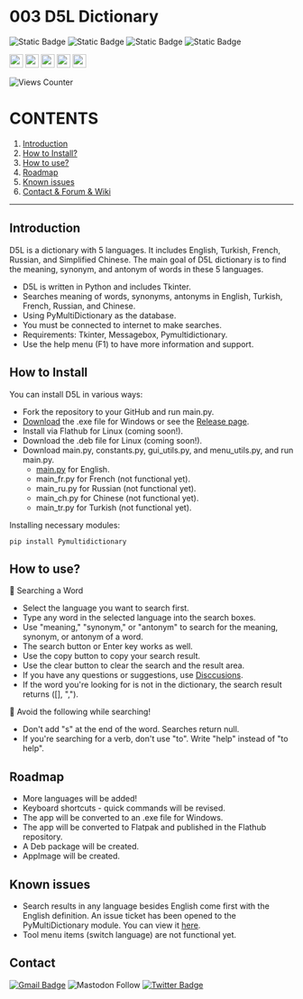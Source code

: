 # 003 D5L Dictionary

![Static Badge](https://img.shields.io/badge/python-tkinter-blue?logo=python)
![Static Badge](https://img.shields.io/badge/python-pymultidictionary-blue?logo=python)
![Static Badge](https://img.shields.io/badge/IDE-VsCode-blue)
![Static Badge](https://img.shields.io/badge/D5L-Dictionary-orange)

<img src="https://hatscripts.github.io/circle-flags/flags/uk.svg" width="24"> <img src="https://hatscripts.github.io/circle-flags/flags/tr.svg" width="24"> <img src="https://hatscripts.github.io/circle-flags/flags/fr.svg" width="24"> <img src="https://hatscripts.github.io/circle-flags/flags/cn.svg" width="24"> <img src="https://hatscripts.github.io/circle-flags/flags/ru.svg" width="24">

![Views Counter](https://views-counter.vercel.app/badge?pageId=https%3A%2F%2Fgithub%2Ecom%2Fstorlak%2FPythonMiniProjects&leftColor=000000&rightColor=0adb3f&type=total&label=Viewers&style=none)

# CONTENTS

1. [Introduction](#introduction)
2. [How to Install?](#how-to-install)
3. [How to use?](#how-to-use)
4. [Roadmap](#roadmap)
5. [Known issues](#known-issues)
6. [Contact & Forum & Wiki](#contact)

---

## Introduction

D5L is a dictionary with 5 languages. It includes English, Turkish, French, Russian, and Simplified Chinese. The main goal of D5L dictionary is to find the meaning, synonym, and antonym of words in these 5 languages.

- D5L is written in Python and includes Tkinter.
- Searches meaning of words, synonyms, antonyms in English, Turkish, French, Russian, and Chinese.
- Using PyMultiDictionary as the database.
- You must be connected to internet to make searches.
- Requirements: Tkinter, Messagebox, Pymultidictionary.
- Use the help menu (F1) to have more information and support.

## How to Install

You can install D5L in various ways:

- Fork the repository to your GitHub and run main.py.
- [Download](https://github.com/storlak/PythonMiniProjects/releases/download/v1.0/D5L.Dictionary.exe) the .exe file for Windows or see the [Release page](https://github.com/storlak/PythonMiniProjects/releases).
- Install via Flathub for Linux (coming soon!).
- Download the .deb file for Linux (coming soon!).
- Download main.py, constants.py, gui_utils.py, and menu_utils.py, and run main.py.
  - [main.py](https://github.com/storlak/PythonMiniProjects/blob/main/003%20-%20D5L%20Dictionary/main.py) for English.
  - main_fr.py for French (not functional yet).
  - main_ru.py for Russian (not functional yet).
  - main_ch.py for Chinese (not functional yet).
  - main_tr.py for Turkish (not functional yet).

Installing necessary modules:

```
pip install Pymultidictionary
```

## How to use?

🌟 Searching a Word

- Select the language you want to search first.
- Type any word in the selected language into the search boxes.
- Use "meaning," "synonym," or "antonym" to search for the meaning, synonym, or antonym of a word.
- The search button or Enter key works as well.
- Use the copy button to copy your search result.
- Use the clear button to clear the search and the result area.
- If you have any questions or suggestions, use [Disccusions](https://github.com/storlak/PythonMiniProjects/discussions).
- If the word you're looking for is not in the dictionary, the search result returns ([], ",").

🌟 Avoid the following while searching!

- Don't add "s" at the end of the word. Searches return null.
- If you're searching for a verb, don't use "to". Write "help" instead of "to help".

## Roadmap

- More languages will be added!
- Keyboard shortcuts - quick commands will be revised.
- The app will be converted to an .exe file for Windows.
- The app will be converted to Flatpak and published in the Flathub repository.
- A Deb package will be created.
- AppImage will be created.

## Known issues

- Search results in any language besides English come first with the English definition. An issue ticket has been opened to the PyMultiDictionary module. You can view it [here](https://github.com/storlak/PythonMiniProjects/issues/2).
- Tool menu items (switch language) are not functional yet.

## Contact

[![Gmail Badge](https://img.shields.io/badge/-serdartorlak-c14438?style=flat&logo=Gmail&logoColor=white&link=mailto:serdartorlak@gmail.com)](mailto:serdartorlak@gmail.com)
![Mastodon Follow](https://img.shields.io/mastodon/follow/111266776829036638?style=flat&logo=mastodon&color=blue)
[![Twitter Badge](https://img.shields.io/badge/-@serdartorlak-1ca0f1?style=flat&labelColor=1ca0f1&logo=twitter&logoColor=white&link=https://twitter.com/serdartorlak)](https://twitter.com/serdartorlak)
